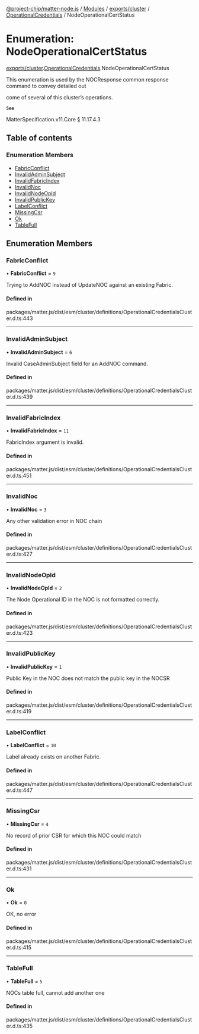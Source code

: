 [@project-chip/matter-node.js](../README.md) / [Modules](../modules.md) / [exports/cluster](../modules/exports_cluster.md) / [OperationalCredentials](../modules/exports_cluster.OperationalCredentials.md) / NodeOperationalCertStatus

# Enumeration: NodeOperationalCertStatus

[exports/cluster](../modules/exports_cluster.md).[OperationalCredentials](../modules/exports_cluster.OperationalCredentials.md).NodeOperationalCertStatus

This enumeration is used by the NOCResponse common response command to convey detailed out

come of several of this cluster’s operations.

**`See`**

MatterSpecification.v11.Core § 11.17.4.3

## Table of contents

### Enumeration Members

- [FabricConflict](exports_cluster.OperationalCredentials.NodeOperationalCertStatus.md#fabricconflict)
- [InvalidAdminSubject](exports_cluster.OperationalCredentials.NodeOperationalCertStatus.md#invalidadminsubject)
- [InvalidFabricIndex](exports_cluster.OperationalCredentials.NodeOperationalCertStatus.md#invalidfabricindex)
- [InvalidNoc](exports_cluster.OperationalCredentials.NodeOperationalCertStatus.md#invalidnoc)
- [InvalidNodeOpId](exports_cluster.OperationalCredentials.NodeOperationalCertStatus.md#invalidnodeopid)
- [InvalidPublicKey](exports_cluster.OperationalCredentials.NodeOperationalCertStatus.md#invalidpublickey)
- [LabelConflict](exports_cluster.OperationalCredentials.NodeOperationalCertStatus.md#labelconflict)
- [MissingCsr](exports_cluster.OperationalCredentials.NodeOperationalCertStatus.md#missingcsr)
- [Ok](exports_cluster.OperationalCredentials.NodeOperationalCertStatus.md#ok)
- [TableFull](exports_cluster.OperationalCredentials.NodeOperationalCertStatus.md#tablefull)

## Enumeration Members

### FabricConflict

• **FabricConflict** = ``9``

Trying to AddNOC instead of UpdateNOC against an existing Fabric.

#### Defined in

packages/matter.js/dist/esm/cluster/definitions/OperationalCredentialsCluster.d.ts:443

___

### InvalidAdminSubject

• **InvalidAdminSubject** = ``6``

Invalid CaseAdminSubject field for an AddNOC command.

#### Defined in

packages/matter.js/dist/esm/cluster/definitions/OperationalCredentialsCluster.d.ts:439

___

### InvalidFabricIndex

• **InvalidFabricIndex** = ``11``

FabricIndex argument is invalid.

#### Defined in

packages/matter.js/dist/esm/cluster/definitions/OperationalCredentialsCluster.d.ts:451

___

### InvalidNoc

• **InvalidNoc** = ``3``

Any other validation error in NOC chain

#### Defined in

packages/matter.js/dist/esm/cluster/definitions/OperationalCredentialsCluster.d.ts:427

___

### InvalidNodeOpId

• **InvalidNodeOpId** = ``2``

The Node Operational ID in the NOC is not formatted correctly.

#### Defined in

packages/matter.js/dist/esm/cluster/definitions/OperationalCredentialsCluster.d.ts:423

___

### InvalidPublicKey

• **InvalidPublicKey** = ``1``

Public Key in the NOC does not match the public key in the NOCSR

#### Defined in

packages/matter.js/dist/esm/cluster/definitions/OperationalCredentialsCluster.d.ts:419

___

### LabelConflict

• **LabelConflict** = ``10``

Label already exists on another Fabric.

#### Defined in

packages/matter.js/dist/esm/cluster/definitions/OperationalCredentialsCluster.d.ts:447

___

### MissingCsr

• **MissingCsr** = ``4``

No record of prior CSR for which this NOC could match

#### Defined in

packages/matter.js/dist/esm/cluster/definitions/OperationalCredentialsCluster.d.ts:431

___

### Ok

• **Ok** = ``0``

OK, no error

#### Defined in

packages/matter.js/dist/esm/cluster/definitions/OperationalCredentialsCluster.d.ts:415

___

### TableFull

• **TableFull** = ``5``

NOCs table full, cannot add another one

#### Defined in

packages/matter.js/dist/esm/cluster/definitions/OperationalCredentialsCluster.d.ts:435
